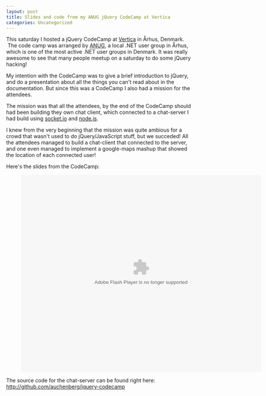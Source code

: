 ```yaml
---
layout: post
title: Slides and code from my ANUG jQuery CodeCamp at Vertica
categories: Uncategorized
---
```

This saturday I hosted a jQuery CodeCamp at <a href="http://vertica.dk">Vertica</a> in Århus, Denmark.  The code camp was arranged by <a href="http://anug.dk">ANUG</a>, a local .NET user group in Århus, which is one of the most active .NET user groups in Denmark. It was really awesome to see that many people meetup on a saturday to do some jQuery hacking!

<!--more-->

My intention with the CodeCamp was to give a brief introduction to jQuery, and do a presentation about all the things you can't read about in the documentation. But since this was a CodeCamp I also had a mission for the attendees.

The mission was that all the attendees, by the end of the CodeCamp should had been building they own chat client, which connected to a chat-server I had build using <a href="http://socket.io">socket.io</a> and <a href="http://nodejs.com">node.js</a>.

I knew from the very beginning that the mission was quite ambious for a crowd that wasn't used to do jQuery/JavaScript stuff, but we succeded! All the attendees managed to build a chat-client that connected to the server, and one even managed to implement a google-maps mashup that showed the location of each connected user!

Here's the slides from the CodeCamp:
<figure class="slides">
  <object id="__sse5545896" classid="clsid:d27cdb6e-ae6d-11cf-96b8-444553540000" width="650" height="535" codebase="http://download.macromedia.com/pub/shockwave/cabs/flash/swflash.cab#version=6,0,40,0"><param name="allowFullScreen" value="true" /><param name="allowScriptAccess" value="always" /><param name="src" value="http://static.slidesharecdn.com/swf/ssplayer2.swf?doc=kennethauchenberg-jquerycodecamp-101024153558-phpapp02&amp;stripped_title=jquery-codecamp&amp;userName=auchenberg" /><param name="name" value="__sse5545896" /><param name="allowfullscreen" value="true" /><embed id="__sse5545896" type="application/x-shockwave-flash" width="650" height="535" src="http://static.slidesharecdn.com/swf/ssplayer2.swf?doc=kennethauchenberg-jquerycodecamp-101024153558-phpapp02&amp;stripped_title=jquery-codecamp&amp;userName=auchenberg" name="__sse5545896" allowscriptaccess="always" allowfullscreen="true"></embed></object>
</figure>

The source code for the chat-server can be found right here: <a href="http://github.com/auchenberg/jquery-codecamp">http://github.com/auchenberg/jquery-codecamp</a>
